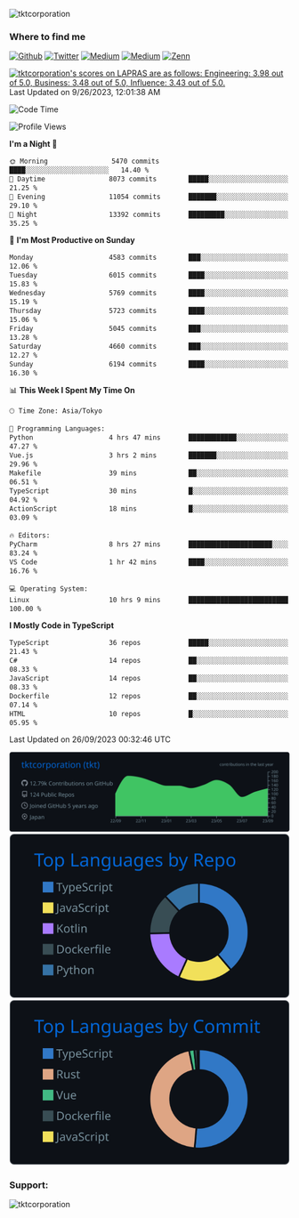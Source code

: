 <p align="left"> <img src="https://komarev.com/ghpvc/?username=tktcorporation&label=Profile%20views&color=0e75b6&style=flat" alt="tktcorporation" /> </p>

<h3>Where to find me</h3>
<p>
<a href="https://github.com/tktcorporation" target="_blank"><img alt="Github" src="https://img.shields.io/badge/GitHub-%2312100E.svg?&style=for-the-badge&logo=Github&logoColor=white" /></a>
<a href="https://twitter.com/tktcorporation" target="_blank"><img alt="Twitter" src="https://img.shields.io/badge/twitter-%231DA1F2.svg?&style=for-the-badge&logo=twitter&logoColor=white" /></a>
<a href="https://www.linkedin.com/in/tktcorporation" target="_blank"><img alt="Medium" src="https://img.shields.io/badge/linkdin-0a66c2.svg?&style=for-the-badge&logo=linkedin&logoColor=white" /></a>
<a href="https://qiita.com/tktcorporation" target="_blank"><img alt="Medium" src="https://img.shields.io/badge/qiita-55C500.svg?&style=for-the-badge&logo=qiita&logoColor=white" /></a>
<a href="https://zenn.dev/tktcorporation" target="_blank"><img alt="Zenn" src="https://img.shields.io/badge/Zenn-3EA8FF.svg?&style=for-the-badge&logo=Zenn&logoColor=white" /></a>
</p>

<!--START_SECTION:lapras-card-->
<p ><a href="https://lapras.com/public/tktcorporation" target="_blank" rel="noopener noreferrer"><img alt="tktcorporation's scores on LAPRAS are as follows: Engineering: 3.98 out of 5.0, Business: 3.48 out of 5.0, Influence: 3.43 out of 5.0." src="https://lapras-card-generator.vercel.app/api/svg?e=3.98&b=3.48&i=3.43&b1=%23232323&b2=%236d6d6d&i1=%23212121&i2=%23818181&l=en" width="300" ></a>  
Last Updated on 9/26/2023, 12:01:38 AM</p>
<!--END_SECTION:lapras-card-->
  
<!--START_SECTION:waka-->
![Code Time](http://img.shields.io/badge/Code%20Time-1%2C160%20hrs%2047%20mins-blue)

![Profile Views](http://img.shields.io/badge/Profile%20Views-1-blue)

**I'm a Night 🦉** 

```text
🌞 Morning                5470 commits        ████░░░░░░░░░░░░░░░░░░░░░   14.40 % 
🌆 Daytime                8073 commits        █████░░░░░░░░░░░░░░░░░░░░   21.25 % 
🌃 Evening                11054 commits       ███████░░░░░░░░░░░░░░░░░░   29.10 % 
🌙 Night                  13392 commits       █████████░░░░░░░░░░░░░░░░   35.25 % 
```
📅 **I'm Most Productive on Sunday** 

```text
Monday                   4583 commits        ███░░░░░░░░░░░░░░░░░░░░░░   12.06 % 
Tuesday                  6015 commits        ████░░░░░░░░░░░░░░░░░░░░░   15.83 % 
Wednesday                5769 commits        ████░░░░░░░░░░░░░░░░░░░░░   15.19 % 
Thursday                 5723 commits        ████░░░░░░░░░░░░░░░░░░░░░   15.06 % 
Friday                   5045 commits        ███░░░░░░░░░░░░░░░░░░░░░░   13.28 % 
Saturday                 4660 commits        ███░░░░░░░░░░░░░░░░░░░░░░   12.27 % 
Sunday                   6194 commits        ████░░░░░░░░░░░░░░░░░░░░░   16.30 % 
```


📊 **This Week I Spent My Time On** 

```text
🕑︎ Time Zone: Asia/Tokyo

💬 Programming Languages: 
Python                   4 hrs 47 mins       ████████████░░░░░░░░░░░░░   47.27 % 
Vue.js                   3 hrs 2 mins        ███████░░░░░░░░░░░░░░░░░░   29.96 % 
Makefile                 39 mins             ██░░░░░░░░░░░░░░░░░░░░░░░   06.51 % 
TypeScript               30 mins             █░░░░░░░░░░░░░░░░░░░░░░░░   04.92 % 
ActionScript             18 mins             █░░░░░░░░░░░░░░░░░░░░░░░░   03.09 % 

🔥 Editors: 
PyCharm                  8 hrs 27 mins       █████████████████████░░░░   83.24 % 
VS Code                  1 hr 42 mins        ████░░░░░░░░░░░░░░░░░░░░░   16.76 % 

💻 Operating System: 
Linux                    10 hrs 9 mins       █████████████████████████   100.00 % 
```

**I Mostly Code in TypeScript** 

```text
TypeScript               36 repos            █████░░░░░░░░░░░░░░░░░░░░   21.43 % 
C#                       14 repos            ██░░░░░░░░░░░░░░░░░░░░░░░   08.33 % 
JavaScript               14 repos            ██░░░░░░░░░░░░░░░░░░░░░░░   08.33 % 
Dockerfile               12 repos            ██░░░░░░░░░░░░░░░░░░░░░░░   07.14 % 
HTML                     10 repos            █░░░░░░░░░░░░░░░░░░░░░░░░   05.95 % 
```




 Last Updated on 26/09/2023 00:32:46 UTC
<!--END_SECTION:waka-->

[![](https://raw.githubusercontent.com/tktcorporation/tktcorporation/master/profile-summary-card-output/github_dark/0-profile-details.svg)](https://github.com/vn7n24fzkq/github-profile-summary-cards)
[![](https://raw.githubusercontent.com/tktcorporation/tktcorporation/master/profile-summary-card-output/github_dark/1-repos-per-language.svg)](https://github.com/vn7n24fzkq/github-profile-summary-cards) [![](https://raw.githubusercontent.com/tktcorporation/tktcorporation/master/profile-summary-card-output/github_dark/2-most-commit-language.svg)](https://github.com/vn7n24fzkq/github-profile-summary-cards)

<h3 align="left">Support:</h3>
<p><a href="https://www.buymeacoffee.com/tktcorporation"> <img align="left" src="https://cdn.buymeacoffee.com/buttons/v2/default-yellow.png" height="50" width="210" alt="tktcorporation" /></a></p><br><br>
